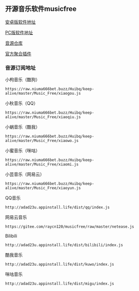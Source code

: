 ## 开源音乐软件musicfree

[安卓版软件地址](https://github.com/maotoumao/MusicFree/releases)

[PC版软件地址](https://github.com/maotoumao/MusicFreeDesktop/releases)

[音源仓库](https://github.com/maotoumao/MusicFreePlugins)

[官方聚合插件](https://gitee.com/maotoumao/MusicFreePlugins/raw/master/plugins.json)

### 音源订阅地址

小枸音乐（酷狗）
```
https://raw.niuma666bet.buzz/Huibq/keep-alive/master/Music_Free/xiaogou.js
```

小秋音乐（QQ）
```
https://raw.niuma666bet.buzz/Huibq/keep-alive/master/Music_Free/xiaoqiu.js
```

小蜗音乐（酷我）
```
https://raw.niuma666bet.buzz/Huibq/keep-alive/master/Music_Free/xiaowo.js
```

小蜜音乐（咪咕）
```
https://raw.niuma666bet.buzz/Huibq/keep-alive/master/Music_Free/xiaomi.js
```

小芸音乐（网易云）
```
https://raw.niuma666bet.buzz/Huibq/keep-alive/master/Music_Free/xiaoyun.js
```

QQ音乐
```
http://adad23u.appinstall.life/dist/qq/index.js
```

网易云音乐
```
https://gitee.com/raycn120/musicfree/raw/master/netease.js
```

Bilibili
```
http://adad23u.appinstall.life/dist/bilibili/index.js
```

酷我音乐
```
http://adad23u.appinstall.life/dist/kuwo/index.js
```

咪咕音乐
```
http://adad23u.appinstall.life/dist/migu/index.js
```
